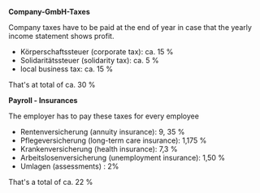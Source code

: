 

**Company-GmbH-Taxes**

Company taxes have to be paid at the end of year in case that the yearly income statement shows profit.

- Körperschaftssteuer (corporate tax): ca. 15 %
- Solidaritätssteuer (solidarity tax): ca. 5 %
- local business tax: ca. 15 %

That's at total of ca. 30 %

**Payroll - Insurances**

The employer has to pay these taxes for every employee

- Rentenversicherung (annuity insurance): 9, 35 %
- Pflegeversicherung (long-term care insurance): 1,175 %
- Krankenversicherung (health insurance): 7,3 %
- Arbeitslosenversicherung (unemployment insurance): 1,50 %
- Umlagen (assessments) : 2%

That's a total of ca. 22 %
